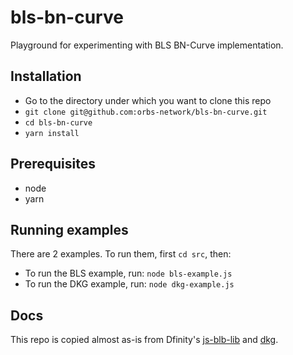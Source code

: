 # bls-bn-curve

Playground for experimenting with BLS BN-Curve implementation.

## Installation

* Go to the directory under which you want to clone this repo
* `git clone git@github.com:orbs-network/bls-bn-curve.git`
* `cd bls-bn-curve`
* `yarn install`

## Prerequisites
* node
* yarn

## Running examples

There are 2 examples. To run them, first `cd src`, then:
* To run the BLS example, run: `node bls-example.js`
* To run the DKG example, run: `node dkg-example.js`

## Docs

This repo is copied almost as-is from Dfinity's [js-blb-lib](https://github.com/dfinity/js-bls-lib) and [dkg](https://github.com/dfinity/dkg).


